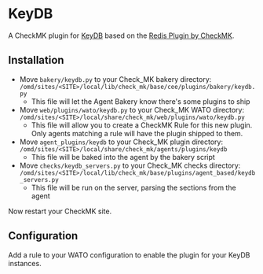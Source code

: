 # KeyDB

A CheckMK plugin for [KeyDB](https://docs.keydb.dev/) based on the [Redis Plugin by CheckMK](https://github.com/tribe29/checkmk).

## Installation

- Move `bakery/keydb.py` to your Check_MK bakery directory: `/omd/sites/<SITE>/local/lib/check_mk/base/cee/plugins/bakery/keydb.py`
    - This file will let the Agent Bakery know there's some plugins to ship
- Move `web/plugins/wato/keydb.py` to your Check_MK WATO directory: `/omd/sites/<SITE>/local/share/check_mk/web/plugins/wato/keydb.py`
    - This file will allow you to create a CheckMK Rule for this new plugin. Only agents matching a rule will have the plugin shipped to them.
- Move `agent_plugins/keydb` to your Check_MK plugin directory: `/omd/sites/<SITE>/local/share/check_mk/agents/plugins/keydb`
    - This file will be baked into the agent by the bakery script
- Move `checks/keydb_servers.py` to your Check_MK checks directory: `/omd/sites/<SITE>/local/lib/check_mk/base/plugins/agent_based/keydb_servers.py`
    - This file will be run on the server, parsing the sections from the agent

Now restart your CheckMK site.

## Configuration

Add a rule to your WATO configuration to enable the plugin for your KeyDB instances.
